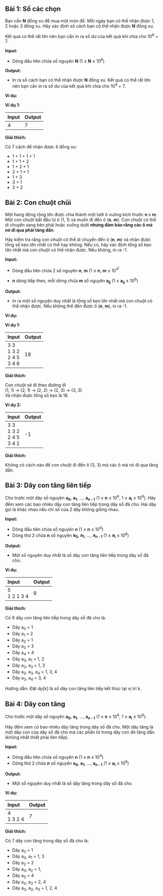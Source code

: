 ## Bài 1: Số các chọn

Bạn cần **N** đồng xu để mua một món đồ. Mỗi ngày bạn có thể nhận được 1, 2 hoặc 3 đồng xu. Hãy xác định số cách bạn có thể nhận được **N** đồng xu. 

Kết quả có thể rất lớn nên bạn cần in ra số dư của kết quả khi chia cho 10<sup>9</sup> + 7.

**Input:**

- Dòng đầu tiên chứa số nguyên **N** (1 ≤ **N** ≤ 10<sup>6</sup>)

**Output:**

- In ra số cách bạn có thể nhận được **N** đồng xu. Kết quả có thể rất lớn nên bạn cần in ra số dư của kết quả khi chia cho 10<sup>9</sup> + 7.

**Ví dụ:**

**Ví dụ 1:**

| Input | Output |
|:------|:-------|
| 4 | 7 |

**Giải thích:**

Có 7 cách để nhận được 4 đồng xu:

- 1 + 1 + 1 + 1
- 1 + 1 + 2
- 1 + 2 + 1
- 2 + 1 + 1
- 1 + 3
- 3 + 1
- 2 + 2


## Bài 2: Con chuột chũi

Một hang động rộng lớn được chia thành một lưới ô vuông kích thước **n** x **m**. Một con chuột bắt đầu từ ô (1, 1) và muốn đi đến ô (**n**, **m**). Con chuột có thể di chuyển sang bên phải hoặc xuống dưới **nhưng đảm bảo rằng các ô mà nó đi qua phải tăng dần**.


Hãy kiểm tra rằng con chuột có thể di chuyển đến ô (**n**, **m**) và nhận được tổng số kẹo lớn nhất có thể hay không. Nếu có, hãy xác định tổng số kẹo lớn nhất mà con chuột có thể nhận được. Nếu không, in ra -1.

**Input:**

- Dòng đầu tiên chứa 2 số nguyên **n**, **m** (1 ≤ **n**, **m** ≤ 10<sup>4<sup>)

- **n** dòng tiếp theo, mỗi dòng chứa **m** số nguyên **a<sub>ij</sub>** (1 ≤ **a<sub>ij</sub>** ≤ 10<sup>9</sup>)

**Output:**

- In ra một số nguyên duy nhất là tổng số kẹo lớn nhất mà con chuột có thể nhận được. Nếu không thể đến được ô (**n**, **m**), in ra -1.

**Ví dụ:**

**Ví dụ 1:**

| Input | Output |
|:-------|:--------|
| 3 3<br> 1 3 2<br> 2 4 5<br> 3 4 6 | 18 |

**Giải thích:**

Con chuột sẽ đi theo đường đi<br> 
(1, 1) → (2, 1) → (2, 2) → (2, 3) → (3, 3)<br>Và nhận được tổng số kẹo là 18.

**Ví dụ 2:**

| Input | Output |
|:-------|:--------|
| 3 3<br> 1 3 2<br> 2 4 5<br> 3 4 1 | -1 |

**Giải thích:**

Không có cách nào để con chuột đi đến ô (3, 3) mà các ô mà nó đi qua tăng dần.


## Bài 3: Dãy con tăng liên tiếp

Cho trước một dãy số nguyên **a<sub>0</sub>**, **a<sub>1</sub>**, ..., **a<sub>n - 1</sub>** (1 ≤ **n** ≤ 10<sup>6</sup>, 1 ≤ **a<sub>i</sub>** ≤ 10<sup>9</sup>). Hãy đếm xem các bao nhiêu dãy con tăng liên tiếp trong dãy số đã cho. Hai dãy gọi là khác nhau nếu chỉ số của 2 dãy không giống nhau.

**Input:**

- Dòng đầu tiên chứa số nguyên **n** (1 ≤ **n** ≤ 10<sup>6</sup>)
- Dòng thứ 2 chứa **n** số nguyên **a<sub>0</sub>**, **a<sub>1</sub>**, ..., **a<sub>n - 1</sub>** (1 ≤ **a<sub>i</sub>** ≤ 10<sup>9</sup>)

**Output:**

- Một số nguyên duy nhất là số dãy con tăng liên tiếp trong dãy số đã cho.

**Ví dụ:**

| Input | Output |
|:------|:-------|
| 5<br> 1 2 1 3 4 | 9 |

**Giải thích:**

Có 9 dãy con tăng liên tiếp trong dãy số đã cho là:<br>
- Dãy a<sub>0</sub> = 1
- Dãy a<sub>1</sub> = 2
- Dãy a<sub>2</sub> = 1
- Dãy a<sub>3</sub> = 3
- Dãy a<sub>4</sub> = 4
- Dãy a<sub>0</sub>, a<sub>1</sub> = 1, 2
- Dãy a<sub>2</sub>, a<sub>3</sub> = 1, 3
- Dãy a<sub>2</sub>, a<sub>3</sub>, a<sub>4</sub> = 1, 3, 4
- Dãy a<sub>3</sub>, a<sub>4</sub> = 3, 4

Hướng dẫn: Đặt dp[k] là số dãy con tăng liên tiếp kết thúc tại vị trí k.

## Bài 4: Dãy con tăng

Cho trước một dãy số nguyên **a<sub>0</sub>**, **a<sub>1</sub>**, ..., **a<sub>n - 1</sub>** (1 ≤ **n** ≤ 10<sup>6</sup>, 1 ≤ **a<sub>i</sub>** ≤ 10<sup>9</sup>). 

Hãy đếm xem có bao nhiêu dãy tăng trong dãy số đã cho. Một dãy tăng là một dãy con của dãy số đã cho mà các phần tử trong dãy con đó tăng dần (không nhất thiết phải liên tiếp).

**Input:**

- Dòng đầu tiên chứa số nguyên **n** (1 ≤ **n** ≤ 10<sup>4</sup>)
- Dòng thứ 2 chứa **n** số nguyên **a<sub>0</sub>**, **a<sub>1</sub>**, ..., **a<sub>n - 1</sub>** (1 ≤ **a<sub>i</sub>** ≤ 10<sup>9</sup>)

**Output:**

- Một số nguyên duy nhất là số dãy tăng trong dãy số đã cho.

**Ví dụ:**

| Input | Output |
|:------|:-------|
| 4<br> 1 3 2 4 | 7 |

**Giải thích:**

Có 7 dãy con tăng trong dãy số đã cho là:<br>

- Dãy a<sub>0</sub> = 1
- Dãy a<sub>0</sub>, a<sub>1</sub> = 1, 3
- Dãy a<sub>2</sub> = 2
- Dãy a<sub>0</sub>, a<sub>2</sub> = 1, 
- Dãy a<sub>3</sub> = 4
- Dãy a<sub>2</sub>, a<sub>3</sub> = 2, 4
- Dãy a<sub>0</sub>, a<sub>2</sub>, a<sub>3</sub> = 1, 2, 4
